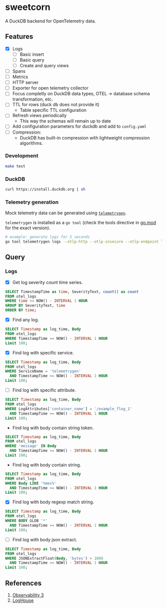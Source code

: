 # sweetcorn

A DuckDB backend for OpenTelemetry data.

## Features

- [x] Logs
  - [ ] Basic insert
  - [ ] Basic query
  - [ ] Create and query views
- [ ] Spans
- [ ] Metrics
- [ ] HTTP server
- [ ] Exporter for open telemetry collector
- [ ] Focus completly on DuckDB data types, OTEL -> database schema transformation, etc.
- [ ] TTL for rows (duck db does not provide it)
  - Table specific TTL configuration
- [ ] Refresh views periodically
  - This way the schemas will remain up to date
- [ ] Add configuration parameters for duckdb and add to `config.yaml`
- [ ] Compression:
  - DuckDB has built-in compression with lightweight compression algorithms.

### Development

```bash
make test
```

### DuckDB

```bash
curl https://install.duckdb.org | sh
```

### Telemetry generation

Mock telemetry data can be generated using [`telemetrygen`](github.com/opentelemetry-collector-contrib/cmd/telemetrygen@latest).

`telemetrygen` is installed as a `go tool` (check the tools directive in [go.mod](./go.mod) for the exact version).

```bash
# example: generate logs for 5 seconds
go tool telemetrygen logs --otlp-http --otlp-insecure --otlp-endpoint localhost:8090 --duration 5s
```

## Query

### Logs

- [x] Get log severity count time series.

```sql
SELECT TimestampTime as time, SeverityText, count() as count
FROM otel_logs
WHERE time >= NOW() - INTERVAL 1 HOUR
GROUP BY SeverityText, time
ORDER BY time;
```

- [x] Find any log.

```sql
SELECT Timestamp as log_time, Body
FROM otel_logs
WHERE TimestampTime >= NOW() - INTERVAL 1 HOUR
Limit 100;
```

- [x] Find log with specific service.

```sql
SELECT Timestamp as log_time, Body
FROM otel_logs
WHERE ServiceName = 'telemetrygen'
  AND TimestampTime >= NOW() - INTERVAL 1 HOUR
Limit 100;
```

- [ ] Find log with specific attribute.

```sql
SELECT Timestamp as log_time, Body
FROM otel_logs
WHERE LogAttributes['container_name'] = '/example_flog_1'
  AND TimestampTime >= NOW() - INTERVAL 1 HOUR
Limit 100;
```

- Find log with body contain string token.

```sql
SELECT Timestamp as log_time, Body
FROM otel_logs
WHERE 'message' IN Body
  AND TimestampTime >= NOW() - INTERVAL 1 HOUR
Limit 100;
```

- Find log with body contain string.

```sql
SELECT Timestamp as log_time, Body
FROM otel_logs
WHERE Body LIKE '%mes%'
  AND TimestampTime >= NOW() - INTERVAL 1 HOUR
Limit 100;
```

- [x] Find log with body regexp match string.

```sql
SELECT Timestamp as log_time, Body
FROM otel_logs
WHERE BODY GLOB '*'
  AND TimestampTime >= NOW() - INTERVAL 1 HOUR
Limit 100;
```

- [ ] Find log with body json extract.

```sql
SELECT Timestamp as log_time, Body
FROM otel_logs
WHERE JSONExtractFloat(Body, 'bytes') > 1000
  AND TimestampTime >= NOW() - INTERVAL 1 HOUR
Limit 100;
```

## References

1. [Observability 3](https://charity.wtf/2025/03/24/another-observability-3-0-appears-on-the-horizon/)
2. [LogHouse](https://clickhouse.com/blog/building-a-logging-platform-with-clickhouse-and-saving-millions-over-datadog#schema)

